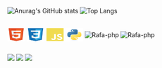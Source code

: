 

![Anurag's GitHub stats](https://github-readme-stats.vercel.app/api?username=Guilherme1080&show_icons=true&theme=highcontrast) ![Top Langs](https://github-readme-stats.vercel.app/api/top-langs/?username=Guilherme1080&layout=compact&show_icons=true&theme=highcontrast)

<i class="devicon-devicon-plain"></i>
<div style="display: inline_block"><br>
  <link rel="stylesheet" href="https://cdn.jsdelivr.net/gh/devicons/devicon@latest/devicon.min.css">
  <img align="center" alt="Rafa-HTML" height="30" width="40" src="https://raw.githubusercontent.com/devicons/devicon/master/icons/html5/html5-original.svg">
  <img align="center" alt="Rafa-CSS" height="30" width="40" src="https://raw.githubusercontent.com/devicons/devicon/master/icons/css3/css3-original.svg">
  <img align="center" alt="Rafa-Js" height="30" width="40" src="https://raw.githubusercontent.com/devicons/devicon/master/icons/javascript/javascript-plain.svg">
  <img align="center" alt="Rafa-Python" height="30" width="40" src="https://raw.githubusercontent.com/devicons/devicon/master/icons/python/python-original.svg">
  <img align="center" alt="Rafa-php" height="30" width="40" src="https://cdn.jsdelivr.net/gh/devicons/devicon@latest/icons/php/php-original.svg" />
  <img align="center" alt="Rafa-php" height="30" width="40" src="https://cdn.jsdelivr.net/gh/devicons/devicon@latest/icons/mysql/mysql-original-wordmark.svg" />
</div>

##
<div> 
  <a href="https://instagram.com/mirandaxzx" target="_blank"><img src="https://img.shields.io/badge/-Instagram-%23E4405F?style=for-the-badge&logo=instagram&logoColor=white" target="_blank"></a>
  <a href = "mailto:guilhermemiranda1080@gmail.com"><img src="https://img.shields.io/badge/-Gmail-%23333?style=for-the-badge&logo=gmail&logoColor=white" target="_blank"></a>
  <a href="https://www.linkedin.com/in/guilherme-de-miranda-cardoso-5a2985309/" target="_blank"><img src="https://img.shields.io/badge/-LinkedIn-%230077B5?style=for-the-badge&logo=linkedin&logoColor=white" target="_blank"></a> 
</div>
